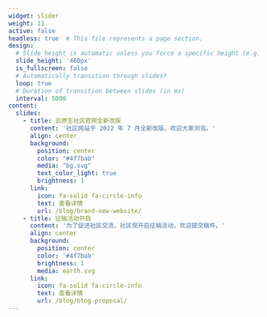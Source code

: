 ```yaml
---
widget: slider
weight: 11
active: false
headless: true  # This file represents a page section.
design:
  # Slide height is automatic unless you force a specific height (e.g. '400px')
  slide_height: '460px'
  is_fullscreen: false
  # Automatically transition through slides?
  loop: true
  # Duration of transition between slides (in ms)
  interval: 5000
content:
  slides:
    - title: 云原生社区官网全新改版
      content: '社区网站于 2022 年 7 月全新改版，欢迎大家浏览。'
      align: center
      background:
        position: center
        color: "#4f7bab"
        media: "bg.svg"
        text_color_light: true
        brightness: 1
      link:
        icon: fa-solid fa-circle-info
        text: 查看详情
        url: /blog/brand-new-website/
    - title: 征稿活动开启
      content: '为了促进社区交流，社区现开启征稿活动，欢迎提交稿件。'
      align: center
      background:
        position: center
        color: '#4f7bab'
        brightness: 1
        media: earth.svg
      link:
        icon: fa-solid fa-circle-info
        text: 查看详情
        url: /blog/blog-proposal/
---
```

